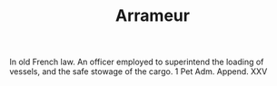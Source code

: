 ---
title: Arrameur
letter: A
permalink: "/definitions/arrameur.html"
body: In old French law. An officer employed to superintend the loading of vessels,
  and the safe stowage of the cargo. 1 Pet Adm. Append. XXV
published_at: '2018-07-07'
source: Black's Law Dictionary
layout: post
---